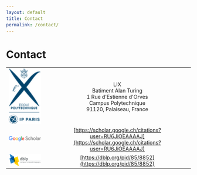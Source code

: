 ```yaml
---
layout: default
title: Contact
permalink: /contact/
---
```


# Contact

| | |
| :--------: | :-----------: |
| ![X logo](images/x_logo.png) | LIX <br> Batiment Alan Turing <br> 1 Rue d'Estienne d'Orves <br> Campus Polytechnique<br> 91120, Palaiseau, France |
| ![scholar logo](images/scholar_logo_64dp.png) | [https://scholar.google.ch/citations?user=RU6JiOEAAAAJ](https://scholar.google.ch/citations?user=RU6JiOEAAAAJ) |
| ![dblp logo](images/dblp_logo_320_120.png) | [https://dblp.org/pid/85/8852](https://dblp.org/pid/85/8852) |


